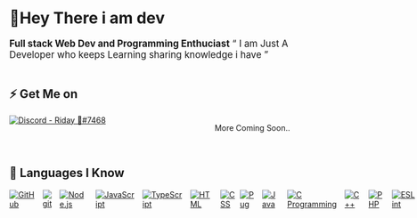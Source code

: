 # 👋Hey There i am dev 

<div style='font-size:1.2em'>
	<b>Full stack Web Dev and Programming Enthuciast</b>
	&ldquo; I am Just A Developer who keeps Learning sharing knowledge i have &rdquo;
</div>

<br>

## ⚡ Get Me on

<div align='left' style="display: flex; justify-content: space-between;">
	<a href='#'>
		<img src='https://img.shields.io/badge/Discord-Dev%237558-7289DA?style=for-the-badge&logo=discord&logoColor=7289DA&logoWidth=30&labelColor=000' alt='Discord - Riday 💙#7468'>
	</a>
	<p>
	More Coming Soon..
	</p>
</div>

<br>

## 🔧 Languages I Know
<div align='left' style="display: flex; justify-content: space-between;">
	<!-- Version Control -->
	<a href='https://github.com/'>
		<img src='https://img.shields.io/badge/version%20control-github-181717?logoWidth=30&labelColor=black&style=for-the-badge&logo=github' alt='GitHub'>
	</a>
	&emsp;
	<a href='https://git-scm.com'>
		<img src='https://img.shields.io/badge/version%20control-git-F05032?logoWidth=30&labelColor=black&style=for-the-badge&logo=git' alt='git'>
	</a>
	&emsp;
	<p style='line-height:0.4em'>
		<br>
	</p>
	<!-- Programming Languages. -->
	<a href='https://nodejs.org/en/'>
		<img src='https://img.shields.io/badge/code-node.js-339933?logo=node.js&logoWidth=30&labelColor=black&style=for-the-badge' alt='Node.js'>
	</a>
	&emsp;
	<a href='https://developer.mozilla.org/en-US/docs/Web/JavaScript'>
		<img src='https://img.shields.io/badge/code-javascript-F7DF1E?logo=javascript&logoWidth=30&labelColor=black&style=for-the-badge' alt='JavaScript'>
	</a>
	&emsp;
	<a href='https://www.typescriptlang.org/'>
		<img src='https://img.shields.io/badge/code-typescript-007ACC?logoWidth=30&labelColor=black&style=for-the-badge&logo=typescript' alt='TypeScript'>
	</a>
	&emsp;
	<a href='https://developer.mozilla.org/en-US/docs/Web/HTML'>
		<img src='https://img.shields.io/badge/code-html-E34F26?logo=html5&logoWidth=30&labelColor=black&style=for-the-badge' alt='HTML'>
	</a>
	&emsp;
	<a href='https://developer.mozilla.org/en-US/docs/Web/CSS'>
		<img src='https://img.shields.io/badge/code-css-1572B6?logo=css3&logoWidth=30&labelColor=black&style=for-the-badge&logoColor=1572B6' alt='CSS'>
	</a>
	&ensp;
	<a href='https://pugjs.org'>
		<img src='https://raw.githubusercontent.com/ridays2001/ridays2001/main/media/pug.svg' alt='Pug'>
	</a>
	&emsp;
	<a href='https://www.java.com/'>
		<img src='https://img.shields.io/badge/code-java-007396?logoWidth=30&labelColor=black&style=for-the-badge&logo=java' alt='Java'>
	</a>
	&emsp;
	<a href='#'>
		<img src='https://img.shields.io/badge/code-c%20programming-A8B9CC?logoWidth=30&labelColor=black&style=for-the-badge&logo=c' alt='C Programming'>
	</a>
	&emsp;
	<a href='#'>
		<img src='https://img.shields.io/badge/code-c%2B%2B-00599C?logoWidth=30&labelColor=black&style=for-the-badge&logo=c%2B%2B' alt='C++'>
	</a>
	&emsp;
	<a href='https://www.php.net/'>
		<img src='https://img.shields.io/badge/code-php-777BB4?logoWidth=30&labelColor=black&style=for-the-badge&logo=php' alt='PHP'>
	</a>
	&emsp;
	<p style='line-height:0.4em'>
		<br>
	</p>
	<!-- Misc. Tools. -->
	<a href='https://eslint.org/'>
		<img src='https://img.shields.io/badge/tools-eslint-4B32C3?logoWidth=30&labelColor=black&style=for-the-badge&logo=eslint' alt='ESLint'>
	</a>
	&emsp;
	<a href='https://getbootstrap.com/'>
		<img src='https://img.shields.io/badge/tools-bootstrap-563D7C?logo=bootstrap&logoWidth=30&labelColor=black&style=for-the-badge' alt='Bootstrap'>
	</a>
	&emsp;
	<a href='https://repl.it/'>
		<img src='https://img.shields.io/badge/tools-repl-430098?logoWidth=30&labelColor=black&style=for-the-badge&logo=heroku' alt='Heroku'>
	</a>
	&emsp;
</div>
